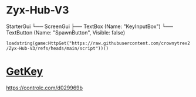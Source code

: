 # Zyx-Hub-V3
StarterGui
└── ScreenGui
    ├── TextBox (Name: "KeyInputBox")
    └── TextButton (Name: "SpawnButton", Visible: false)

`loadstring(game:HttpGet("https://raw.githubusercontent.com/crownytrex2/Zyx-Hub-V3/refs/heads/main/script"))()`
# [GetKey]([url](https://controlc.com/d029969b))
https://controlc.com/d029969b
